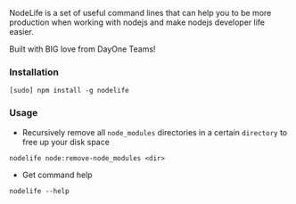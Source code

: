 NodeLife is a set of useful command lines that can help you to be more 
production when working with nodejs and make nodejs developer life easier.
 
Built with BIG love from DayOne Teams!

### Installation
`[sudo] npm install -g nodelife`

### Usage
- Recursively remove all `node_modules` directories in a certain `directory`
to free up your disk space
```
nodelife node:remove-node_modules <dir>
```

- Get command help
```
nodelife --help
```
